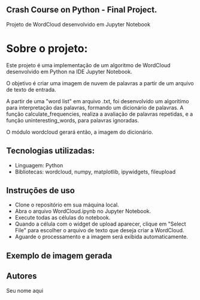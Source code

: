 ## Crash Course on Python - Final Project.

Projeto de WordCloud desenvolvido em Jupyter Notebook

# Sobre o projeto:

Este projeto é uma implementação de um algoritmo de WordCloud desenvolvido em Python na IDE Jupyter Notebook. 

O objetivo é criar uma imagem de nuvem de palavras a partir de um arquivo de texto de entrada.

A partir de uma "word list" em arquivo .txt, foi desenvolvido um algorítimo para interpretação das palavras, formando um dicionário de palavras.
A função calculate_frequencies, realiza a avaliação de palavras repetidas, e a função uninteresting_words, para palavras ignoradas.

O módulo wordcloud gerará então, a imagem do dicionário.

## Tecnologias utilizadas:

- Linguagem: Python
- Bibliotecas: wordcloud, numpy, matplotlib, ipywidgets, fileupload

## Instruções de uso

- Clone o repositório em sua máquina local.
- Abra o arquivo WordCloud.ipynb no Jupyter Notebook.
- Execute todas as células do notebook.
- Quando a célula com o widget de upload aparecer, clique em "Select File" para escolher o arquivo de texto que deseja criar a WordCloud.
- Aguarde o processamento e a imagem será exibida automaticamente.

## Exemplo de imagem gerada


## Autores
Seu nome aqui

